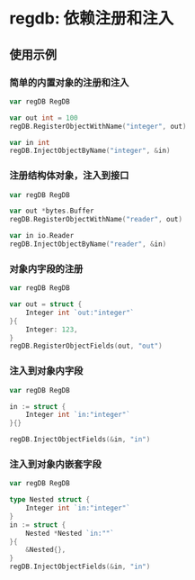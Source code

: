 # regdb: 依赖注册和注入

## 使用示例

### 简单的内置对象的注册和注入
```go
var regDB RegDB

var out int = 100
regDB.RegisterObjectWithName("integer", out)

var in int
regDB.InjectObjectByName("integer", &in)
```

### 注册结构体对象，注入到接口
```go
var regDB RegDB

var out *bytes.Buffer
regDB.RegisterObjectWithName("reader", out)

var in io.Reader
regDB.InjectObjectByName("reader", &in)
```

### 对象内字段的注册
```go
var regDB RegDB

var out = struct {
    Integer int `out:"integer"`
}{
    Integer: 123,
}
regDB.RegisterObjectFields(out, "out")
```

### 注入到对象内字段
```go
var regDB RegDB

in := struct {
    Integer int `in:"integer"`
}{}

regDB.InjectObjectFields(&in, "in")
```

### 注入到对象内嵌套字段
```go
var regDB RegDB

type Nested struct {
    Integer int `in:"integer"`
}
in := struct {
    Nested *Nested `in:""`
}{
    &Nested{},
}
regDB.InjectObjectFields(&in, "in")
```